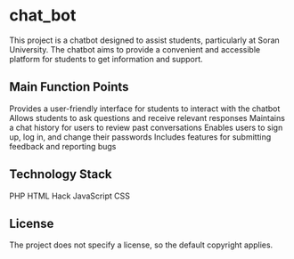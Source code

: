 # chat_bot
This project is a chatbot designed to assist students, particularly at Soran University. The chatbot aims to provide a convenient and accessible platform for students to get information and support.

## Main Function Points
Provides a user-friendly interface for students to interact with the chatbot
Allows students to ask questions and receive relevant responses
Maintains a chat history for users to review past conversations
Enables users to sign up, log in, and change their passwords
Includes features for submitting feedback and reporting bugs
## Technology Stack
PHP
HTML
Hack
JavaScript
CSS
## License
The project does not specify a license, so the default copyright applies.
